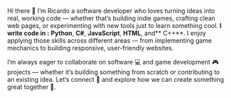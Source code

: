 Hi there 👋 I’m Ricardo a software developer who loves turning ideas into real, working code — whether that’s building indie games, crafting clean web pages, or experimenting with new tools just to learn something cool.
**I write code in :** **Python**, **C#**, **JavaScript**, **HTML**, and** C++**. I enjoy applying those skills across different areas — from implementing game mechanics to building responsive, user-friendly websites.

I’m always eager to collaborate on software 💻 and game development 🎮 projects — whether it’s building something from scratch or contributing to an existing idea. Let’s connect 🤝 and explore how we can create something great together 🚀.
